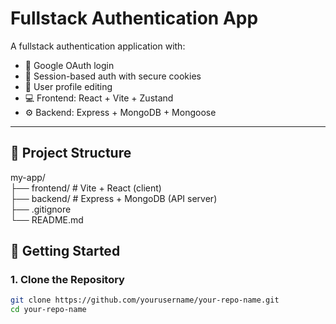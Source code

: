 # Fullstack Authentication App

A fullstack authentication application with:

- 🔐 Google OAuth login
- 🍪 Session-based auth with secure cookies
- 🧑 User profile editing
- 💻 Frontend: React + Vite + Zustand
- ⚙️ Backend: Express + MongoDB + Mongoose

---

## 📁 Project Structure

my-app/                                                                                                                                                                                  
├── frontend/ # Vite + React (client)                                    
├── backend/ # Express + MongoDB (API server)                                                                                                                                            
├── .gitignore                                                                                                      
└── README.md         

## 🚀 Getting Started

### 1. Clone the Repository

```bash
git clone https://github.com/yourusername/your-repo-name.git
cd your-repo-name
